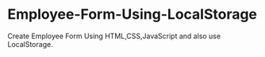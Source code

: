 # Employee-Form-Using-LocalStorage

Create Employee Form Using HTML,CSS,JavaScript and also use LocalStorage.
